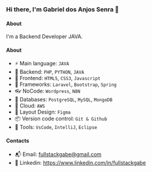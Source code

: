### Hi there, I'm Gabriel dos Anjos Senra 👋

#### About
I'm a Backend Developer JAVA.

#### About
- ⚡️ Main language: `JAVA`
- 📡 Backend: `PHP`, `PYTHON`, `JAVA`
- 🎉 Frontend: `HTML5`, `CSS3`, `Javascript`
- 🔌 Frameworks: `Laravel`, `Bootstrap`, `Spring`
- 👓 NoCode: `Wordpress`, `N8N`
- 👑 Databases: `PostgreSQL`, `MySQL`, `MongoDB`
- 👞 Cloud: `AWS`
- 🎨 Layout Design: `Figma` 
- 📦️ Version code control: `Git & Github`
- 🔨 Tools: `VsCode`, `IntelliJ`, `Eclipse`

#### Contacts

- 📬 Email: fullstackgabe@gmail.com
- 👤 Linkedin: https://www.linkedin.com/in/fullstackgabe
